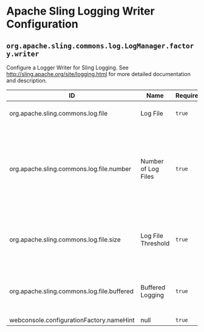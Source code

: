 # Apache Sling Logging Writer Configuration

## `org.apache.sling.commons.log.LogManager.factory.writer`

Configure a Logger Writer for Sling Logging. See http://sling.apache.org/site/logging.html for more detailed documentation and description.

| ID  | Name | Required | Type | Default value | Description |
| --- | ---- | -------- | ---- | ------------- | ----------- |
| org.apache.sling.commons.log.file | Log File | `true` | `String` | `[logs/error.log]` | The name and path of the log file. If this is empty, logging goes to standard output (the console). If this path is relative it is resolved below ${sling.home}. |
| org.apache.sling.commons.log.file.number | Number of Log Files | `true` | `Integer` | `[5]` | The number of log files to keep. When the threshold of the log file reaches the configured maximum (see Log File Threshold), the log file is copied and a new log file is created. This setting specifies how many generations (incl. the active log file) should be kept. This is a positive numeric value. The default value is 5. If the Log File Threshold property specifies time/date controlled log file rotation, log file deletion can be disabled by setting the number of log files to '0'. Warning: setting this to a high number (more than 20) may be expensive on some file-systems, because all files need to be renamed when log files are rotated. |
| org.apache.sling.commons.log.file.size | Log File Threshold | `true` | `String` | `['.'yyyy-MM-dd]` | Controls the rotation of the log file by setting a maximum file size or a time/date schedule at which to rotate the log file. A size limit can be specified setting a pure number indicating the number of bytes or a number with a size indicator KB, MB, or GB (case is ignored). A time/date schedule can be specified as a java.util.SimpleDateFormat pattern. The default is "'.'yyyy-MM-dd" (daily log rotation). |
| org.apache.sling.commons.log.file.buffered | Buffered Logging | `true` | `Boolean` | `[false]` | By default logging events are immediately written to disk and will not be lost in case your application exits without properly closing appenders. If set to true  and if appenders are not closed properly when your application exits, then logging events not yet written to disk may be lost. See http://logback.qos.ch/manual/encoders.html#immediateFlush |
| webconsole.configurationFactory.nameHint | null | `true` | `String` | `[{org.apache.sling.commons.log.file}]` | null |
